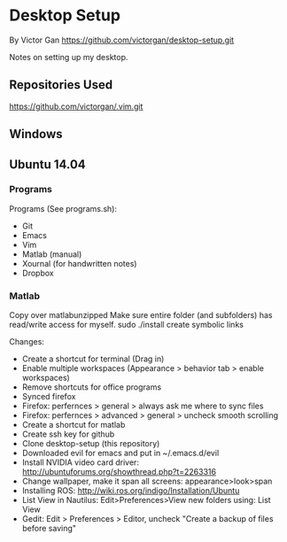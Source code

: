 # Desktop Setup
By Victor Gan
https://github.com/victorgan/desktop-setup.git

Notes on setting up my desktop.

## Repositories Used
https://github.com/victorgan/.vim.git

## Windows

## Ubuntu 14.04

### Programs
Programs (See programs.sh):
- Git
- Emacs
- Vim
- Matlab (manual)
- Xournal (for handwritten notes)
- Dropbox

### Matlab
Copy over matlabunzipped
Make sure entire folder (and subfolders) has read/write access for myself.
sudo ./install
create symbolic links


Changes:
- Create a shortcut for terminal (Drag in)
- Enable multiple workspaces (Appearance > behavior tab > enable workspaces)
- Remove shortcuts for office programs
- Synced firefox
- Firefox: perfernces > general > always ask me where to sync files
- Firefox: perfernces > advanced > general > uncheck smooth scrolling
- Create a shortcut for matlab
- Create ssh key for github
- Clone desktop-setup (this repository)
- Downloaded evil for emacs and put in ~/.emacs.d/evil
- Install NVIDIA video card driver:
  http://ubuntuforums.org/showthread.php?t=2263316
- Change wallpaper, make it span all screens: appearance>look>span
- Installing ROS: http://wiki.ros.org/indigo/Installation/Ubuntu
- List View in Nautilus: Edit>Preferences>View new folders using: List View
- Gedit: Edit > Preferences > Editor, uncheck "Create a backup of files before saving"
